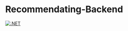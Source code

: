 # Recommendating-Backend
[![.NET](https://github.com/KasperJSdeVries/Recommendating-Backend/actions/workflows/dotnet.yml/badge.svg)](https://github.com/KasperJSdeVries/Recommendating-Backend/actions/workflows/dotnet.yml)
